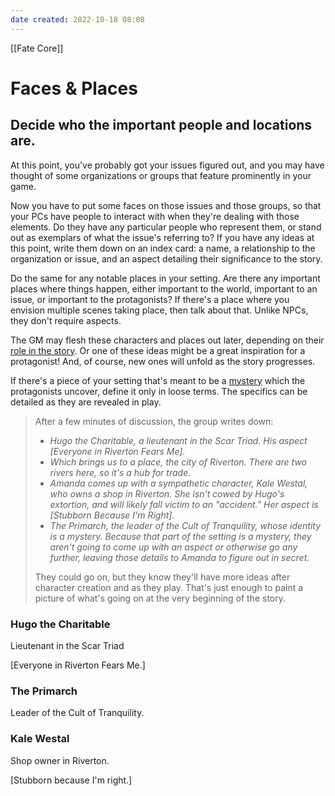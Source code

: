 ```yaml
---
date created: 2022-10-18 08:08
---
```


[[Fate Core]]

# Faces & Places

## Decide who the important people and locations are.

At this point, you've probably got your issues figured out, and you may have thought of some organizations or groups that feature prominently in your game.

Now you have to put some faces on those issues and those groups, so that your PCs have people to interact with when they're dealing with those elements. Do they have any particular people who represent them, or stand out as exemplars of what the issue's referring to? If you have any ideas at this point, write them down on an index card: a name, a relationship to the organization or issue, and an aspect detailing their significance to the story.

Do the same for any notable places in your setting. Are there any important places where things happen, either important to the world, important to an issue, or important to the protagonists? If there's a place where you envision multiple scenes taking place, then talk about that. Unlike NPCs, they don't require aspects.

The GM may flesh these characters and places out later, depending on their [role in the story](../creating-and-playing-opposition/index.html "Creating the Opposition"). Or one of these ideas might be a great inspiration for a protagonist! And, of course, new ones will unfold as the story progresses.

If there's a piece of your setting that's meant to be a [mystery](../using-aspects-roleplaying/index.html "Using Aspects For Roleplaying") which the protagonists uncover, define it only in loose terms. The specifics can be detailed as they are revealed in play.

> After a few minutes of discussion, the group writes down:
>
> - _Hugo the Charitable, a lieutenant in the Scar Triad. His aspect [Everyone in Riverton Fears Me]._
> - _Which brings us to a place, the city of Riverton. There are two rivers here, so it's a hub for trade._
> - _Amanda comes up with a sympathetic character, Kale Westal, who owns a shop in Riverton. She isn't cowed by Hugo's extortion, and will likely fall victim to an "accident." Her aspect is [Stubborn Because I'm Right]._
> - _The Primarch, the leader of the Cult of Tranquility, whose identity is a mystery. Because that part of the setting is a mystery, they aren't going to come up with an aspect or otherwise go any further, leaving those details to Amanda to figure out in secret._
>
> They could go on, but they know they'll have more ideas after character creation and as they play. That's just enough to paint a picture of what's going on at the very beginning of the story.
 
### Hugo the Charitable

Lieutenant in the Scar Triad

[Everyone in Riverton Fears Me.]

### The Primarch

Leader of the Cult of Tranquility.

### Kale Westal

Shop owner in Riverton.

[Stubborn because I'm right.]